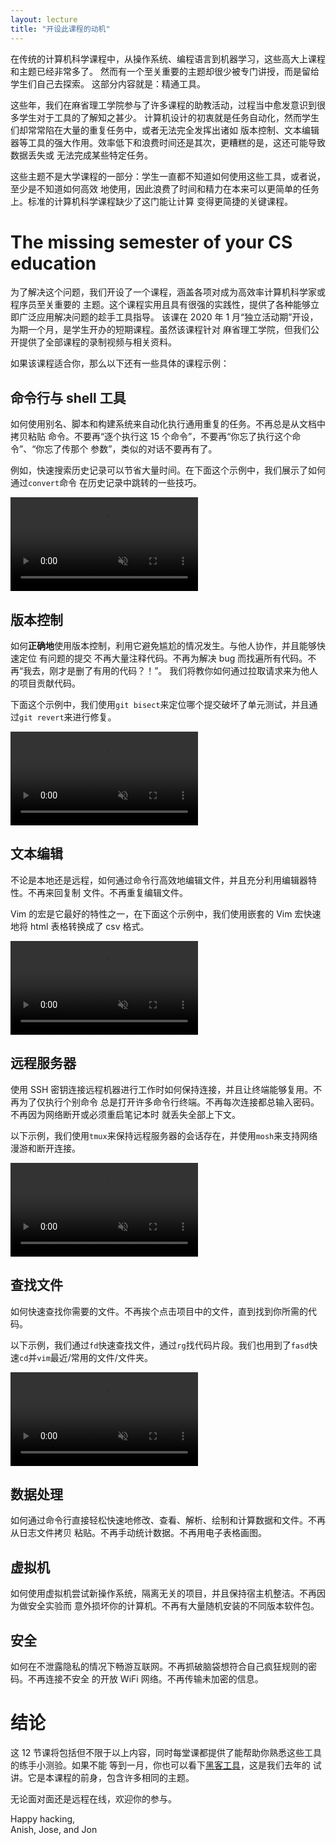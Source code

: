 ```yaml
---
layout: lecture
title: "开设此课程的动机"
---
```


在传统的计算机科学课程中，从操作系统、编程语言到机器学习，这些高大上课程和主题已经非常多了。
然而有一个至关重要的主题却很少被专门讲授，而是留给学生们自己去探索。 这部分内容就是：精通工具。

这些年，我们在麻省理工学院参与了许多课程的助教活动，过程当中愈发意识到很多学生对于工具的了解知之甚少。
计算机设计的初衷就是任务自动化，然而学生们却常常陷在大量的重复任务中，或者无法完全发挥出诸如
版本控制、文本编辑器等工具的强大作用。效率低下和浪费时间还是其次，更糟糕的是，这还可能导致数据丢失或
无法完成某些特定任务。

这些主题不是大学课程的一部分：学生一直都不知道如何使用这些工具，或者说，至少是不知道如何高效
地使用，因此浪费了时间和精力在本来可以更简单的任务上。标准的计算机科学课程缺少了这门能让计算
变得更简捷的关键课程。

# The missing semester of your CS education

为了解决这个问题，我们开设了一个课程，涵盖各项对成为高效率计算机科学家或程序员至关重要的
主题。这个课程实用且具有很强的实践性，提供了各种能够立即广泛应用解决问题的趁手工具指导。
该课在 2020 年 1 月“独立活动期”开设，为期一个月，是学生开办的短期课程。虽然该课程针对
麻省理工学院，但我们公开提供了全部课程的录制视频与相关资料。

如果该课程适合你，那么以下还有一些具体的课程示例：

## 命令行与 shell 工具

如何使用别名、脚本和构建系统来自动化执行通用重复的任务。不再总是从文档中拷贝粘贴
命令。不要再“逐个执行这 15 个命令”，不要再“你忘了执行这个命令”、“你忘了传那个
参数”，类似的对话不要再有了。

例如，快速搜索历史记录可以节省大量时间。在下面这个示例中，我们展示了如何通过`convert`命令
在历史记录中跳转的一些技巧。

<video autoplay="autoplay" loop="loop" controls muted playsinline  oncontextmenu="return false;"  preload="auto"  class="demo">
  <source src="../static/media/demos/history.mp4" type="video/mp4">
</video>

## 版本控制

如何**正确地**使用版本控制，利用它避免尴尬的情况发生。与他人协作，并且能够快速定位
有问题的提交
不再大量注释代码。不再为解决 bug 而找遍所有代码。不再“我去，刚才是删了有用的代码？！”。
我们将教你如何通过拉取请求来为他人的项目贡献代码。

下面这个示例中，我们使用`git bisect`来定位哪个提交破坏了单元测试，并且通过`git revert`来进行修复。

<video autoplay="autoplay" loop="loop" controls muted playsinline  oncontextmenu="return false;"  preload="auto"  class="demo">
  <source src="../static/media/demos/git.mp4" type="video/mp4">
</video>

## 文本编辑

不论是本地还是远程，如何通过命令行高效地编辑文件，并且充分利用编辑器特性。不再来回复制
文件。不再重复编辑文件。

Vim 的宏是它最好的特性之一，在下面这个示例中，我们使用嵌套的 Vim 宏快速地将 html 表格转换成了 csv 格式。

<video autoplay="autoplay" loop="loop" controls muted playsinline  oncontextmenu="return false;"  preload="auto"  class="demo">
  <source src="../static/media/demos/vim.mp4" type="video/mp4">
</video>

## 远程服务器

使用 SSH 密钥连接远程机器进行工作时如何保持连接，并且让终端能够复用。不再为了仅执行个别命令
总是打开许多命令行终端。不再每次连接都总输入密码。不再因为网络断开或必须重启笔记本时
就丢失全部上下文。

以下示例，我们使用`tmux`来保持远程服务器的会话存在，并使用`mosh`来支持网络漫游和断开连接。

<video autoplay="autoplay" loop="loop" controls muted playsinline  oncontextmenu="return false;"  preload="auto"  class="demo">
  <source src="../static/media/demos/ssh.mp4" type="video/mp4">
</video>

## 查找文件

如何快速查找你需要的文件。不再挨个点击项目中的文件，直到找到你所需的代码。

以下示例，我们通过`fd`快速查找文件，通过`rg`找代码片段。我们也用到了`fasd`快速`cd`并`vim`最近/常用的文件/文件夹。

<video autoplay="autoplay" loop="loop" controls muted playsinline  oncontextmenu="return false;"  preload="auto"  class="demo">
  <source src="../static/media/demos/find.mp4" type="video/mp4">
</video>

## 数据处理

如何通过命令行直接轻松快速地修改、查看、解析、绘制和计算数据和文件。不再从日志文件拷贝
粘贴。不再手动统计数据。不再用电子表格画图。

## 虚拟机

如何使用虚拟机尝试新操作系统，隔离无关的项目，并且保持宿主机整洁。不再因为做安全实验而
意外损坏你的计算机。不再有大量随机安装的不同版本软件包。

## 安全

如何在不泄露隐私的情况下畅游互联网。不再抓破脑袋想符合自己疯狂规则的密码。不再连接不安全
的开放 WiFi 网络。不再传输未加密的信息。

# 结论

这 12 节课将包括但不限于以上内容，同时每堂课都提供了能帮助你熟悉这些工具的练手小测验。如果不能
等到一月，你也可以看下[黑客工具](https://hacker-tools.github.io/lectures/)，这是我们去年的
试讲。它是本课程的前身，包含许多相同的主题。

无论面对面还是远程在线，欢迎你的参与。

Happy hacking,<br>
Anish, Jose, and Jon

